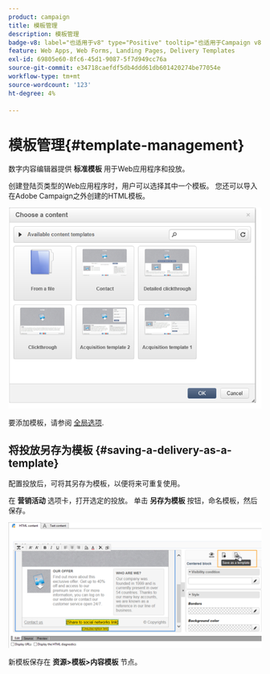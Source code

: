 ```yaml
---
product: campaign
title: 模板管理
description: 模板管理
badge-v8: label="也适用于v8" type="Positive" tooltip="也适用于Campaign v8"
feature: Web Apps, Web Forms, Landing Pages, Delivery Templates
exl-id: 69805e60-8fc6-45d1-9087-5f7d949cc76a
source-git-commit: e34718caefdf5db4ddd61db601420274be77054e
workflow-type: tm+mt
source-wordcount: '123'
ht-degree: 4%

---
```


# 模板管理{#template-management}



数字内容编辑器提供 **标准模板** 用于Web应用程序和投放。

创建登陆页类型的Web应用程序时，用户可以选择其中一个模板。 您还可以导入在Adobe Campaign之外创建的HTML模板。

![](assets/dce_popup_templatechoice.png)

要添加模板，请参阅 [全局选项](content-editor-interface.md#global-options).

## 将投放另存为模板 {#saving-a-delivery-as-a-template}

配置投放后，可将其另存为模板，以便将来可重复使用。

在 **营销活动** 选项卡，打开选定的投放。 单击 **另存为模板** 按钮，命名模板，然后保存。

![](assets/dce_save_model.png)

新模板保存在 **资源>模板>内容模板** 节点。
